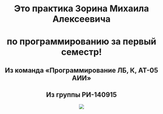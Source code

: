 <body>
  <center>
    <h1 align="center">Это практика Зорина Михаила Алексеевича</h1>
    <h1 align="center">по программированию за первый семестр!</h1>
    <h2 align="center">Из команда «Программирование ЛБ, К, АТ-05 АИИ»</h2>
    <h2 align="center">Из группы РИ-140915</h2>
    <div align="center">
      <img  src="https://github.com/Mail20060Zma/practic-sem-1/blob/main/bad-apple-manu.gif" align="center">
    </div>
  </center>
</body>
